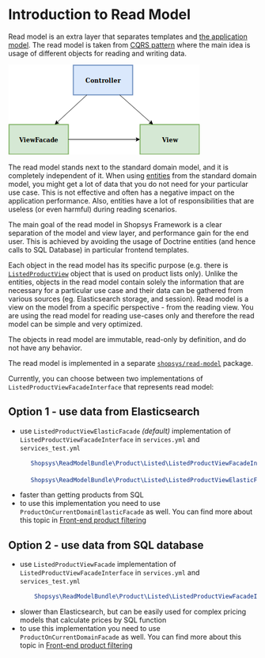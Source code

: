 # Introduction to Read Model

Read model is an extra layer that separates templates and [the application model](./introduction-to-model-architecture.md).
The read model is taken from [CQRS pattern](https://martinfowler.com/bliki/CQRS.html) where the main idea is usage of different objects for reading and writing data.

![model architecture schema](./img/read-model-architecture.png 'Read model in Shopsys Framework architecture')

The read model stands next to the standard domain model, and it is completely independent of it. When using [entities](./entities.md) from the standard domain model, you might get a lot of data that you do not need for your particular use case.
This is not effective and often has a negative impact on the application performance.
Also, entities have a lot of responsibilities that are useless (or even harmful) during reading scenarios.

The main goal of the read model in Shopsys Framework is a clear separation of the model and view layer, and performance gain for the end user.
This is achieved by avoiding the usage of Doctrine entities (and hence calls to SQL Database) in particular frontend templates.

Each object in the read model has its specific purpose (e.g. there is [`ListedProductView`](https://github.com/shopsys/shopsys/blob/8.0/packages/read-model/src/Product/Listed/ListedProductView.php) object that is used on product lists only).
Unlike the entities, objects in the read model contain solely the information that are necessary for a particular use case
and their data can be gathered from various sources (eg. Elasticsearch storage, and session).
Read model is a view on the model from a specific perspective - from the reading view. You are using the read model for reading use-cases only and therefore the read model can be simple and very optimized.

The objects in read model are immutable, read-only by definition, and do not have any behavior.

The read model is implemented in a separate [`shopsys/read-model`](https://github.com/shopsys/read-model) package.

Currently, you can choose between two implementations of `ListedProductViewFacadeInterface` that represents read model:

## Option 1 - use data from Elasticsearch
- use `ListedProductViewElasticFacade` *(default)* implementation of `ListedProductViewFacadeInterface` in `services.yml` and `services_test.yml`
    ```yaml
       Shopsys\ReadModelBundle\Product\Listed\ListedProductViewFacadeInterface: '@Shopsys\ReadModelBundle\Product\Listed\ListedProductViewElasticFacade'

       Shopsys\ReadModelBundle\Product\Listed\ListedProductViewElasticFacade: ~
    ```
- faster than getting products from SQL
- to use this implementation you need to use `ProductOnCurrentDomainElasticFacade` as well. You can find more about this topic in [Front-end product filtering](./front-end-product-filtering.md)

## Option 2 - use data from SQL database
- use `ListedProductViewFacade` implementation of `ListedProductViewFacadeInterface` in `services.yml` and `services_test.yml`
    ```yaml
        Shopsys\ReadModelBundle\Product\Listed\ListedProductViewFacadeInterface: '@Shopsys\ReadModelBundle\Product\Listed\ListedProductViewFacade'
    ```
- slower than Elasticsearch, but can be easily used for complex pricing models that calculate prices by SQL function
- to use this implementation you need to use `ProductOnCurrentDomainFacade` as well. You can find more about this topic in [Front-end product filtering](./front-end-product-filtering.md)
